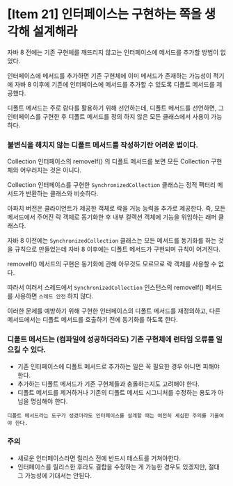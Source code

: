 # [Item 21] 인터페이스는 구현하는 쪽을 생각해 설계해라

자바 8 전에는 기존 구현체를 깨뜨리지 않고는 인터페이스에 메서드를 추가할 방법이 없었다.

인터페이스에 메서드를 추가하면 기존 구현체에 이미 메서드가 존재하는 가능성이 적기에 자바 8 이후에 기존에 인터페이스에 메서드를 추가할 수 있도록 디폴트 메서드를 제공했다.

디폴트 메서드는 주로 람다를 활용하기 위해 선언하는데, 디폴트 메서드를 선언하면, 그 인터페이스를 구현한 후 디폴트 메서드를 정의 하지 않은 모든 클래스에서 사용이 가능하다.

### 불변식을 해치지 않는 디폴트 메서드를 작성하기란 어려운 법이다.

Collection 인터페이스의 removeIf() 의 디폴트 메서드를 보면 모든 Collection 구현체와 어우러지는 것은 아니다.

Collection 인터페이스를 구현한 `SynchronizedCollection` 클래스는 정적 팩터리 메서드가 반환하는 클래스와 비슷하다.

아파치 버전은 클라이언트가 제공한 객체로 락을 거능 능력을 추가로 제공한다. 즉, 모든 메서드에서 주어진 락 객체로 동기화한 후 내부 컬렉션 객체에 기능을 위임하는 래퍼 클래스다.

자바 8 이전에는 `SynchronizedCollection` 클래스는 모든 메서드를 동기화를 하는 것을 규칙으로 만들었는데 자바 8 이후에는 디폴트 메서드가 구현되며 규칙이 어겨진다.

removeIf() 메서드의 구현은 동기화에 관해 아무것도 모르므로 락 객체를 사용할 수 없다.

따라서 여러서 스레드에서 `SynchronizedCollection` 인스턴스의 removeIf() 메서드를 사용하면 `스레드 안전` 하지 않다.

이러한 문제를 예방하기 위해 구현한 인터페이스의 디폴트 메서드를 재정의하고, 다른 메서드에서는 디폴트 메서드를 호출하기 전에 동기화를 하도록 한다.

### 디폴트 메서드는 (컴파일에 성공하더라도) 기존 구현체에 런타임 오류를 일으킬 수 있다.

- 기존 인터페이스에 디폴트 메서드로 추가하는 일은 꼭 필요한 경우 아니면 피해야 한다.
- 추가하는 디폴트 메서드가 기존 구현체들과 충돌하는지도 고려해야 한다.
- 디폴트 메서드를 제거하거나 기존의 디폴트 메서드 시그니처를 수정하는 용도가 아님을 명심해야 한다.

`디폴트 메서드라는 도구가 생겼더라도 인터페이스를 설계할 때는 여전히 세심한 주의를 기울여야 한다.`

### 주의

- 새로운 인터페이스라면 릴리스 전에 반드시 테스트를 거쳐야한다.
- 인터페이스를 릴리스한 후라도 결합을 수정하는 게 가능한 경우도 있겠지만, 절대 그 가능성에 기대서는 안된다.